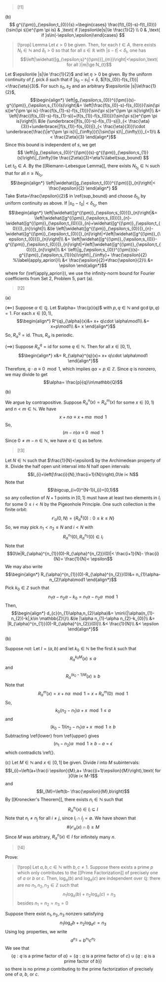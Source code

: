 >[!1]

(b)
$$
g^{(\pm)}_{\epsilon;t_{0}}(s):=\begin{cases} \frac{f(t_{0}-s)-f(t_{0})}{\sin(\pi s)}e^{\pm \pi is} & ,\text{ if }\epsilon\le|s|\le \frac{1}{2} \\
0 & ,\text{ if }s\in(-\epsilon,\epsilon)\end{cases}
$$

>[!prop] Lemma
>Let $\epsilon>0$ be given. Then, for each $t\in A$, there exists $N_{t}\in \mathbb{N}$ and $\delta_{t}>0$ so that for all $s\in \mathbb{R}$ with $|s-t|<\delta_{t}$, one has $$\left|\widehat{[g_{\epsilon;s}^{(\pm)}]_{m}}\right|<\epsilon,\text{ for all }|m|\ge N_{t}$$


Let $\epsilon\le |s|\le \frac{1}{2}$ and let $\eta>0$ be given. By the uniform continuity of $f$, pick $\delta$ such that if $|s_{0}-s_{1}|<\delta$, $|f(s_{0})-f(s_{1})| <\frac{\eta}{3}$. For such $s_{0},s_{2}$ and an arbitrary $\epsilon\le |s|\le\frac{1}{2}$,
$$\begin{align*}
\left|g_{\epsilon;s_{0}}^{(\pm)}(s)-g^{(\pm)}_{\epsilon;s_{1}}(s)\right|&= \left|\frac{f(s_{0}-s)-f(s_{0})}{\sin(\pi s)}e^{\pm \pi is}-\frac{f(s_{1}-s)-f(s_{1})}{\sin(\pi s)}e^{\pm \pi is}\right|\\
&= \left|\frac{(f(s_{0}-s)-f(s_{1}-s))+(f(s_{1})-f(s_{0}))}{\sin(\pi s)}e^{\pm \pi is}\right|\\
&\le (\underbrace{|f(s_{0}-s)-f(s_{1}-s)|}_{< \frac{\eta}{3}}+\underbrace{|f(s_{1})-f(s_{0})|}_{< \frac{\eta}{3}})\cdot \underbrace{\frac{\|e^{\pm \pi is}\|_{\infty}}{\|\sin(\pi s)\|_{\infty}}}_{=1}\\
&< \frac{2\eta}{3}
\end{align*}$$
Since this bound is independent of $s$, we get$$
\left\|g_{\epsilon;s_{0}}^{(\pm)}(s)-g^{(\pm)}_{\epsilon;s_{1}}(s)\right\|_{\infty}\le \frac{2\eta}{3}<\eta%\label{sup_bound}
$$
Let $t_{0}\in A$. By the [[Riemann-Lebesgue Lemma]], there exists $N_{t_{0}}\in \mathbb{N}$ such that for all $n\ge N_{t_{0}}$,  
$$\begin{align*}
\left|\widehat{[g_{\epsilon;t_{0}}^{(\pm)}]}_{n}\right|< \frac{\epsilon}{2}
\end{align*}
$$
Take $\eta=\frac{\epsilon}{2}$ in \ref{sup_bound} and choose $\delta_{t_{0}}$ by uniform continuity as above. If $|s_{0}-t_{0}|< \delta_{t_{0}}$, then
$$\begin{align*}
\left|\widehat{[g^{(\pm)}_{\epsilon;s_{0}}]}_{n}\right|&= \left|\widehat{[g^{(\pm)}_{\epsilon;s_{0}}]}_{n}-\widehat{[g^{(\pm)}_{\epsilon;t_{0}}]}_{n}+\widehat{[g^{(\pm)}_{\epsilon;t_{0}}]}_{n}\right|\\
&\le \left|\widehat{[g^{(\pm)}_{\epsilon;s_{0}}]}_{n}-\widehat{[g^{(\pm)}_{\epsilon;t_{0}}]}_{n}\right|+\left|\widehat{[g^{(\pm)}_{\epsilon;t_{0}}]}_{n}\right|\\
&= \left|\widehat{[g^{(\pm)}_{\epsilon;s_{0}}-g^{(\pm)}_{\epsilon;t_{0}}]}_{n}\right|+\left|\widehat{[g^{(\pm)}_{\epsilon;t_{0}}]}_{n}\right|\\
&< \left\|g_{\epsilon;s_{0}}^{(\pm)}(s)-g^{(\pm)}_{\epsilon;s_{1}}(s)\right\|_{\infty}+ \frac{\epsilon}{2} %\label{apply_apriori}\\
&< \frac{\epsilon}{2}+\frac{\epsilon}{2}\\
&= \epsilon
\end{align*}$$
where for (\ref{apply_apriori}), we use the infinity-norm bound for Fourier coefficients from Set 2, Problem 5, part (a). 


>[!2]


(a) 

($\impliedby$) Suppose $\alpha\in \mathbb{Q}$. Let $\alpha= \frac{p}{q}$ with $p,q\in \mathbb{N}$ and $\gcd(p,q)=1$. For each $x\in[0,1)$, $$\begin{align*}
R^{q}_{\alpha}(x)&= x+ q\cdot \alpha\mod1\\
&= x+p\mod1\\
&= x
\end{align*}$$So, $R_{\alpha}^{q}=\text{id}$. Thus, $R_{\alpha}$ is periodic.

($\implies$) Suppose $R_{\alpha}^{q}=\text{id}$ for some $q\in \mathbb{N}$.  Then for all $x\in[0,1)$, $$\begin{align*}
x&= R_{\alpha}^{q}(x)= x+ q\cdot \alpha\mod1
\end{align*}$$Therefore, $q\cdot \alpha\equiv 0\mod1$, which implies $q \alpha=p\in\mathbb{Z}$. Since $q$ is nonzero, we may divide to get $$\alpha= \frac{p}{q}\in\mathbb{Q}$$

(b) 

We argue by contrapositive. Suppose $R^{n}_{\alpha}(x)=R^{m}_{\alpha}(x)$ for some $x\in [0,1)$ and $n<m\in \mathbb{N}$. We have $$x+ n \alpha\equiv x+m \alpha\mod1$$So, $$(m-n)\alpha\equiv0\mod1$$Since $0\ne m-n\in \mathbb{N}$, we have $\alpha\in\mathbb{Q}$ as before. 



>[!3]

Let $N\in \mathbb{N}$ such that $\frac{1}{N}<\epsilon$ by the Archimedean property of $\mathbb{R}$. Divide the half open unit interval into $N$ half open intervals: $$I_{i}=\left[\frac{i}{N},\frac{i+1}{N}\right),0\le i< N$$Note that $$\bigcup_{i=0}^{N-1}I_{i}=[0,1)$$so any collection of $N+1$ points in $[0,1)$ must have at least two elements in $I_{i}$ for some $0\le i<N$ by the Pigeonhole Principle. One such collection is the finite orbit: $$\mathcal{O}_{\alpha}(0,N)=\{R_{\alpha}^{k}(0):0\le k\le N\}$$So, we may pick $n_{1}< n_{2}\le N$ and $i< N$ with $$R_{\alpha}^{n_{1}}(0),R_{\alpha}^{n_{2}}(0)\in I_{i}$$Note that $$0\le|R_{\alpha}^{n_{1}}(0)-R_{\alpha}^{n_{2}}(0)|< \frac{i+1}{N}- \frac{i}{N}= \frac{1}{N}< \epsilon$$We may also write $$\begin{align*}
R_{\alpha}^{n_{1}}(0)-R_{\alpha}^{n_{2}}(0)&= n_{1}\alpha-n_{2}\alpha\mod1
\end{align*}$$Pick $k_{0}\in\mathbb{Z}$ such that $$n_{1}\alpha-n_{2}\alpha-k_{0}=n_{1}\alpha-n_{2}\alpha\mod1$$Then,
$$\begin{align*}
d_{c}(n_{1}\alpha,n_{2}\alpha)&= \min\{|\alpha(n_{1}-n_{2})-k|,k\in \mathbb{Z}\}\\
&\le |\alpha n_{1}-\alpha n_{2}-k_{0}|\\
&= |R_{\alpha}^{n_{1}}(0)-R_{\alpha}^{n_{2}}(0)|\\
&< \frac{1}{N}\\
&< \epsilon
\end{align*}$$

(b)

Suppose not: Let $I=(a,b)$ and let $k_{0}\in \mathbb{N}$ be the first $k$ such that $$R^{k_{0}M}_{\alpha}(x)\le a$$and $$R^{(k_{0}-1)M}_{\alpha}(x)\ge b$$
Note that $$R_{\alpha}^{m}(x)=x+n \alpha\mod1=x+R^{m}_{\alpha}(0)\mod1$$
So, $$\begin{equation}
k_{0}(n_{2}-n_{1})\alpha+x\mod1\le a
\end{equation}$$and $$\begin{equation}
(k_{0}-1)(n_{2}-n_{1})\alpha+x\mod1\ge b
\end{equation}$$Subtracting \ref{lower} from \ref{upper} gives $$(n_{1}-n_{2})\alpha\mod1\ge b-a=\epsilon$$
which contradicts \ref{}.

(c) Let $M\in \mathbb{N}$ and $x\in[0,1]$ be given. Divide $I$ into $M$ subintervals: $$I_{i}=\left(a+\frac{i \epsilon}{M},a+ \frac{(i+1)\epsilon}{M}\right),\text{ for }0\le i< M-1$$and $$I_{M}=\left(b- \frac{\epsilon}{M},b\right)$$By [[Kronecker's Theorem]], there exists $n_{i}\in \mathbb{N}$ such that $$R^{n_{i}}_{\alpha}(x)\in I_{i}\subseteq I$$Note that $n_{i}\ne n_{j}$ for all $i\ne j$, since $I_{i}\cap I_{j}=\emptyset$. We have shown that $$\#(\mathcal{O}_{\alpha}(x)\cap I)\ge M$$Since $M$ was arbitrary, $R^{n}_{\alpha}(x)\in I$ for infinitely many $n$.  



>[!4]


Prove:

>[!prop]
>Let $a,b,c\in \mathbb{N}$ with $b,c≠1$. Suppose there exists a prime $p$ which only contributes to the [[Prime Factorization]] of precisely one of $a$ or $b$ or $c$. Then, $\log_{a}(b)$ and $\log_{a}(c)$ are independent over $\mathbb{Q}$: there are no $n_{1},n_{2},n_{3}\in\mathbb{Z}$ such that $$n_{1}\log_{a}(b)+n_{2}\log_{a}(c)=n_{3}$$besides $n_{1}=n_{2}=n_{3}=0$


Suppose there exist $n_{1},n_{2},n_{3}$ nonzero satisfying $$n_{1}\log_{a}b+n_{2}\log_{a}c=n_{3}$$Using $\log$ properties, we write $$a^{n_{3}}=b^{n_{1}}c^{n_{2}}$$We see that $$\{q:q\text{ is a prime factor of }a\}=\{q:q\text{ is a prime factor of }c\}\cup\{q:q\text{ is a prime factor of }b\}\}$$so there is no prime $p$ contributing to the prime factorization of precisely one of $a$, $b$, or $c$.
 


